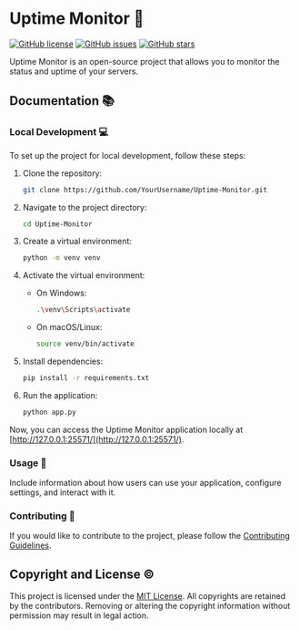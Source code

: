 # Uptime Monitor 🚀


[![GitHub license](https://img.shields.io/github/license/SwaritMisro12/Uptime-Monitor)](https://github.com/SwaritMisro12/Uptime-Monitor/blob/main/LICENSE)
[![GitHub issues](https://img.shields.io/github/issues/SwaritMisro12/Uptime-Monitor)](https://github.com/SwaritMisro12/Uptime-Monitor/issues)
[![GitHub stars](https://img.shields.io/github/stars/SwaritMisro12/Uptime-Monitor)](https://github.com/SwaritMisro12/Uptime-Monitor/stargazers)

Uptime Monitor is an open-source project that allows you to monitor the status and uptime of your servers.

## Documentation 📚

### Local Development 💻

To set up the project for local development, follow these steps:

1. Clone the repository:

    ```bash
    git clone https://github.com/YourUsername/Uptime-Monitor.git
    ```

2. Navigate to the project directory:

    ```bash
    cd Uptime-Monitor
    ```

3. Create a virtual environment:

    ```bash
    python -m venv venv
    ```

4. Activate the virtual environment:

    - On Windows:

        ```bash
        .\venv\Scripts\activate
        ```

    - On macOS/Linux:

        ```bash
        source venv/bin/activate
        ```

5. Install dependencies:

    ```bash
    pip install -r requirements.txt
    ```

6. Run the application:

    ```bash
    python app.py
    ```

Now, you can access the Uptime Monitor application locally at [http://127.0.0.1:25571/](http://127.0.0.1:25571/).

### Usage 🚦

Include information about how users can use your application, configure settings, and interact with it.

### Contributing 🤝

If you would like to contribute to the project, please follow the [Contributing Guidelines](CONTRIBUTING.md).

## Copyright and License ©️

This project is licensed under the [MIT License](LICENSE). All copyrights are retained by the contributors. Removing or altering the copyright information without permission may result in legal action.
